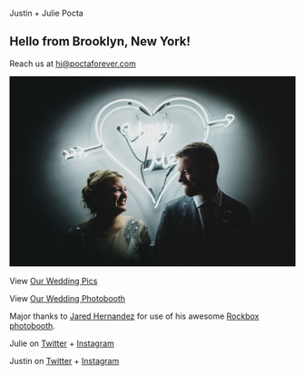 Justin + Julie Pocta
## Hello from Brooklyn, New York!

Reach us at [hi@poctaforever.com](mailto:hi@poctaforever.com)

<img src="26709229451_6198bc0803_l.jpg">

View [Our Wedding Pics](https://photos.app.goo.gl/xYTPKs3BnCnCrjFY6)

View [Our Wedding Photobooth](https://photos.app.goo.gl/BndSPXAYDXJ11J3U9)

Major thanks to [Jared Hernandez](http://jaredrey.com/) for use of his awesome [Rockbox photobooth](http://www.rockboxbooth.com/).


Julie on [Twitter](https://twitter.com/juliepocta) + [Instagram](https://instagram.com/julieforever)

Justin on [Twitter](https://twitter.com/justinpocta) + [Instagram](https://instagram.com/justinpocta)







